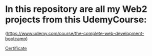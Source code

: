 # In this repository are all my Web2 projects from this UdemyCourse:
(https://www.udemy.com/course/the-complete-web-development-bootcamp)

[Certificate](https://github.com/FelixMairamhof/WebDevCourse/files/15177071/WebDevCourse.pdf)
